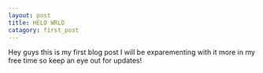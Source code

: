 ```yaml
---
layout: post
title: HELO WRLD
catagory: first_post
---
```


Hey guys this is my first blog post I will be exparementing with it more in my free time so keep an eye out for updates!
